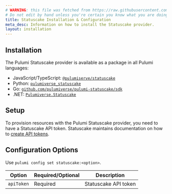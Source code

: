 ```yaml
---
# WARNING: this file was fetched from https://raw.githubusercontent.com/pulumiverse/pulumi-statuscake/v1.0.2/docs/installation-configuration.md
# Do not edit by hand unless you're certain you know what you are doing!
title: Statuscake Installation & Configuration
meta_desc: Information on how to install the Statuscake provider.
layout: installation
---
```


## Installation

The Pulumi Statuscake provider is available as a package in all Pulumi languages:

- JavaScript/TypeScript: [`@pulumiserve/statuscake`](https://www.npmjs.com/package/@pulumiverse/statuscake)
- Python: [`pulumiverse_statuscake`](https://pypi.org/project/pulumiverse-statuscake/)
- Go: [`github.com/pulumiverse/pulumi-statuscake/sdk`](https://pkg.go.dev/github.com/pulumiverse/pulumi-statuscake/sdk)
- .NET: [`Pulumiverse.Statuscake`](https://www.nuget.org/packages/Pulumiverse.Statuscake)

## Setup

To provision resources with the Pulumi Statuscake provider, you need to have a Statuscake API token.
Statuscake maintains documentation on how to [create API tokens](https://www.statuscake.com/blog/how-to-use-the-statuscake-api/).

## Configuration Options

Use `pulumi config set statuscake:<option>`.

| Option     | Required/Optional | Description          |
| ---------- | ----------------- | -------------------- |
| `apiToken` | Required          | Statuscake API token |
